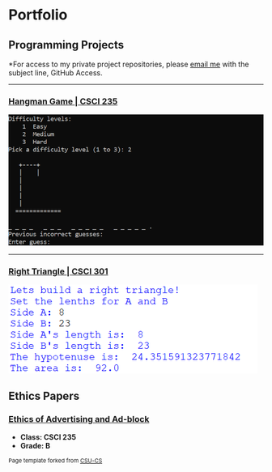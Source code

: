 Portfolio
=========

Programming Projects
--------------------

*For access to my private project repositories, please [email me](mailto:creigcooke@gmail.com?subject=GitHub%20Access) with the subject line, GitHub Access.

---
### [Hangman Game | CSCI 235](project1)

![Hangman](images/Hangman.PNG)

---
### [Right Triangle | CSCI 301](Project2)

![Triangle](images/Rt.PNG)


Ethics Papers
-------------

### [Ethics of Advertising and Ad-block](/pdf/Ethics_Paper.pdf)

-   **Class: CSCI 235**  
-   **Grade: B**


<p style="font-size:11px">Page template forked from <a href="https://github.com/csu-cs/csci-portfolio">CSU-CS</a></p>
<!-- Remove above link if you don't want to attributive -->
